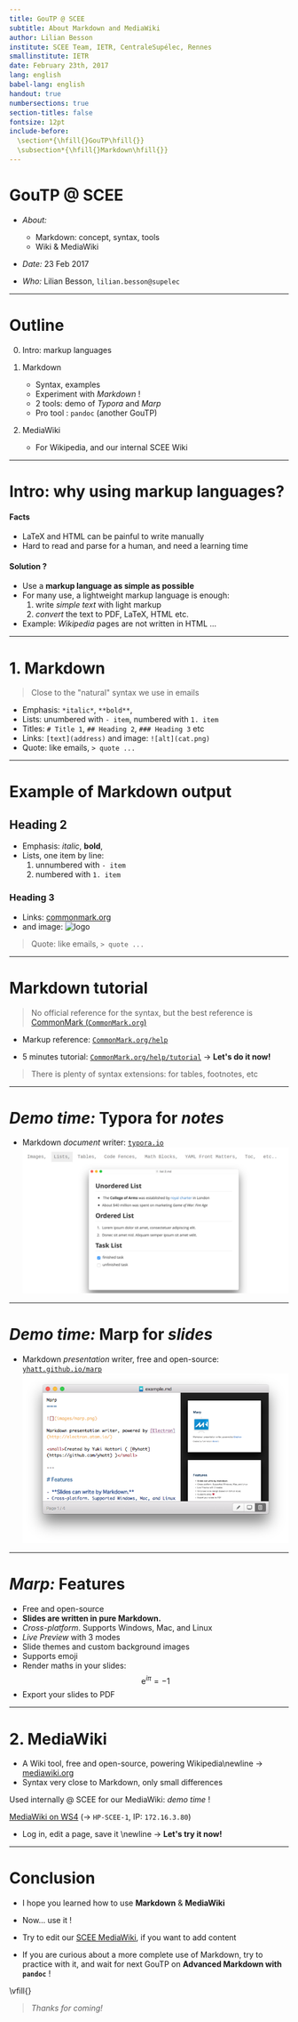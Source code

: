 ```yaml
---
title: GouTP @ SCEE
subtitle: About Markdown and MediaWiki
author: Lilian Besson
institute: SCEE Team, IETR, CentraleSupélec, Rennes
smallinstitute: IETR
date: February 23th, 2017
lang: english
babel-lang: english
handout: true
numbersections: true
section-titles: false
fontsize: 12pt
include-before:
  \section*{\hfill{}GouTP\hfill{}}
  \subsection*{\hfill{}Markdown\hfill{}}
---
```


# GouTP @ SCEE

- *About:*
   + Markdown: concept, syntax, tools
   + Wiki & MediaWiki

- *Date:* 23 Feb 2017

- *Who:* Lilian Besson, `lilian.besson@supelec`

---

# Outline
0. Intro: markup languages

1. Markdown
   - Syntax, examples
   - Experiment with *Markdown* !
   - 2 tools: demo of *Typora* and *Marp*
   - Pro tool : `pandoc` (another GouTP)

2. MediaWiki
   - For Wikipedia, and our internal SCEE Wiki

---

# Intro: why using markup languages?
#### Facts
- LaTeX and HTML can be painful to write manually
- Hard to read and parse for a human, and need a learning time

#### Solution ?
- Use a **markup language as simple as possible**
- For many use, a lightweight markup language is enough:
  1. write *simple text* with light markup
  2. *convert* the text to PDF, LaTeX, HTML etc.
- Example: *Wikipedia* pages are not written in HTML ...

---

# 1. Markdown
> Close to the "natural" syntax we use in emails

- Emphasis: `*italic*`, `**bold**`,
- Lists: unumbered with `- item`, numbered with `1. item`
- Titles: `# Title 1`, `## Heading 2`, `### Heading 3` etc
- Links: `[text](address)` and image: `![alt](cat.png)`
- Quote: like emails, `> quote ...`

---

# Example of Markdown output
## Heading 2
- Emphasis: *italic*, **bold**,
- Lists, one item by line:
   1. unnumbered with `- item`
   2. numbered with `1. item`

### Heading 3
- Links: [commonmark.org](http://commonmark.org)
- and image: ![logo](https://raw.githubusercontent.com/dcurtis/markdown-mark/master/png/66x40-solid.png)

> Quote: like emails, `> quote ...`

---

# Markdown tutorial
> No official reference for the syntax, but the best reference is [CommonMark (`CommonMark.org`)](http://commonmark.org/)

- Markup reference: [`CommonMark.org/help`](http://commonmark.org/help/)

- 5 minutes tutorial: [`CommonMark.org/help/tutorial`](http://commonmark.org/help/)
   $\longrightarrow$ **Let's do it now!**

> There is plenty of syntax extensions: for tables, footnotes, etc

---

# *Demo time:* Typora for *notes*
- Markdown *document* writer:
  [`typora.io`](https://typora.io)
  ![](images/typora_screenshot.png)

---

# *Demo time:* Marp for *slides*

- Markdown *presentation* writer, free and open-source:
  [`yhatt.github.io/marp`](https://yhatt.github.io/marp/)
  ![](images/marp_screenshot.png)

---

# *Marp:* Features
- Free and open-source
- **Slides are written in pure Markdown.**
- *Cross-platform*. Supports Windows, Mac, and Linux
- *Live Preview* with 3 modes
- Slide themes and custom background images
- Supports emoji
- Render maths in your slides: $$\mathrm{e}^{i \pi} = -1$$
- Export your slides to PDF

---

# 2. MediaWiki
- A Wiki tool, free and open-source, powering Wikipedia\newline
  $\longrightarrow$ [mediawiki.org](https://www.mediawiki.org/)
- Syntax very close to Markdown, only small differences

Used internally @ SCEE for our MediaWiki: *demo time* !

[MediaWiki on WS4](http://172.16.3.80) (→ `HP-SCEE-1`, IP: `172.16.3.80`)

- Log in, edit a page, save it \newline
  $\longrightarrow$ **Let's try it now!**

---

# Conclusion
- I hope you learned how to use **Markdown** & **MediaWiki**
- Now... use it !
- Try to edit our [SCEE MediaWiki](http://172.16.3.26), if you want to add content

- If you are curious about a more complete use of Markdown, try to practice with it, and wait for next GouTP on **Advanced Markdown with `pandoc`** !

\vfill{}

> *Thanks for coming!*
